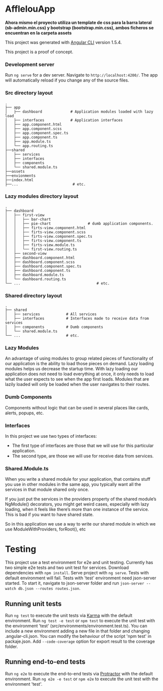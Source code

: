 # AfflelouApp
**Ahora mismo el proyecto utiliza un template de css para la barra lateral (sb-admin.min.css) y bootstrap (bootstrap.min.css), ambos ficheros se encuentran en la carpeta assets**


This project was generated with [Angular CLI](https://github.com/angular/angular-cli) version 1.5.4.

This project is a proof of concept.

### Development server

Run `ng serve` for a dev server. Navigate to `http://localhost:4200/`. The app will automatically reload if you change any of the source files.

### Src directory layout
    .
    ├── app                  
    │   ├── dashboard             # Application modules loaded with lazy load
    │   ├── interfaces            # Application interfaces 
    │   ├── app.component.html         
    │   ├── app.component.scss 
    │   ├── app.component.spec.ts         
    │   ├── app.component.ts          
    │   ├── app.module.ts 
    │   └── app.routing.ts 
    ├──shared
    │   ├── services          
    │   ├── interfaces 
    │   ├── components          
    │   └── shared.module.ts 
    ├──assets
    ├──envionments
    ├──index.html
    ├──...                         # etc.

### Lazy modules directory layout
    .
    ├── dashboard                   
    │   ├── first-view                       
    │   │   ├── bar-chart                       
    │   │   ├── pie-chart                 # dumb application components.  
    │   │   ├── firts-view.component.html
    │   │   ├── firts-view.component.scss
    │   │   ├── firts-view.component.spec.ts
    │   │   ├── firts-view.component.ts
    │   │   ├── firts-view.module.ts
    │   │   └── first-view.routing.ts
    │   ├── second-view                         
    │   ├── dashboard.component.html
    │   ├── dashboard.component.scss
    │   ├── dashboard.component.spec.ts
    │   ├── dashboard.component.ts
    │   ├── dashboard.module.ts
    │   └── dashboard.routing.ts                                
    └── ...                                   # etc.

### Shared directory layout
    .
    ├── shared                   
    │   ├── services            # All services
    │   ├── interfaces          # Interfaces made to receive data from services
    │   ├── components          # Dumb components
    │   └── shared.module.ts           
    └── ...                     # etc.

### Lazy Modules

An advantage of using modules to group related pieces of functionality of our application is the ability to load those pieces on demand. Lazy loading modules helps us decrease the startup time. With lazy loading our application does not need to load everything at once, it only needs to load what the user expects to see when the app first loads. Modules that are lazily loaded will only be loaded when the user navigates to their routes.

### Dumb Components

Components without logic that can be used in several places like cards, alerts, popups, etc.

### Interfaces

In this project we use two types of interfaces:
- The first type of interfaces are those that we will use for this particular application.
- The second type, are those we will use for receive data from services.

### Shared.Module.ts

When you write a shared module for your application, that contains stuff you use in other modules in the same app, you typically want all the services in that module shared only once.

If you just put the services in the providers property of the shared module’s NgModule() decorators, you might get weird cases, especially with lazy loading, when it feels like there’s more than one instance of the service. This is bad if you want to have shared state.

So in this application we use a way to write our shared module in which we use ModuleWithProviders, forRoot(), etc

# Testing

This project use a test environment for e2e and unit testing. Currently has two simple e2e tests and two unit test for services.
Download dependencies with `npm install`.
Serve project with `ng serve`.
Tests with default environment will fail.
Tests with 'test' environment need json-server started. To start it, navigate to json-server folder and run `json-server --watch db.json --routes routes.json`.
## Running unit tests

Run `ng test` to execute the unit tests via [Karma](https://karma-runner.github.io) with the default environment.
Run `ng test -e test` or `npm test` to execute the unit test with the environment 'test' (src/environments/environment.test.ts). 
You can include a new environment adding a new file in that folder and changing .angular-cli.json.
You can modify the behaviour of the script 'npm test' in packaje.json.
Add `--code-coverage` option for export result to the coverage folder.

## Running end-to-end tests

Run `ng e2e` to execute the end-to-end tests via [Protractor](http://www.protractortest.org/) with the default environment.
Run `ng e2e -e test` or `npm e2e` to execute the unit test with the environment 'test'.